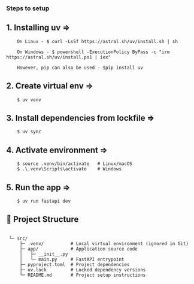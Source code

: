 ### Steps to setup 

## 1. Installing uv => 
        On Linux - $ curl -LsSf https://astral.sh/uv/install.sh | sh
        
        On Windows - $ powershell -ExecutionPolicy ByPass -c "irm https://astral.sh/uv/install.ps1 | iex"
        
        However, pip can also be used - $pip install uv

## 2. Create virtual env => 
        $ uv venv

## 3. Install dependencies from lockfile =>
        $ uv sync

## 4. Activate environment => 
        $ source .venv/bin/activate   # Linux/macOS     
        $ .\.venv\Scripts\activate    # Windows
 
## 5. Run the app =>
        $ uv run fastapi dev


## 📂 Project Structure

```text

 └─ src/
     ├─ .venv/          # Local virtual environment (ignored in Git)
     ├─ app/            # Application source code
     │   ├─ __init__.py
     │   └─ main.py     # FastAPI entrypoint
     ├─ pyproject.toml  # Project dependencies
     ├─ uv.lock         # Locked dependency versions
     └─ README.md       # Project setup instructions
